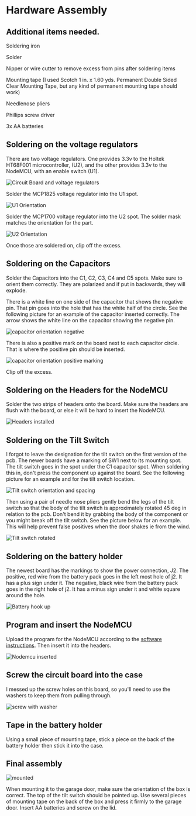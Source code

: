 # Hardware Assembly

## Additional items needed.

Soldering iron

Solder

Nipper or wire cutter to remove excess from pins after soldering items

Mounting tape (I used Scotch 1 in. x 1.60 yds. Permanent Double Sided Clear Mounting Tape, but any kind of permanent mounting tape should work)

Needlenose pliers

Phillips screw driver

3x AA batteries

## Soldering on the voltage regulators
There are two voltage regulators. One provides 3.3v to the Holtek HT68F001 microcontroller, (U2), and the other provides 3.3v to the NodeMCU, with an enable switch (U1).

![Circuit Board and voltage regulators](images/voltage_regulators.jpg)

Solder the MCP1825 voltage regulator into the U1 spot.

![U1 Orientation](images/U1_orientation.jpg)

Solder the MCP1700 voltage regulator into the U2 spot. The solder mask matches the orientation for the part.

![U2 Orientation](images/U2_orientation.jpg)

Once those are soldered on, clip off the excess.

## Soldering on the Capacitors

Solder the Capacitors into the C1, C2, C3, C4 and C5 spots. Make sure to orient them correctly. They are polarized and if put in backwards, they will explode.

There is a white line on one side of the capacitor that shows the negative pin. That pin goes into the hole that has the white half of the circle. See the following picture for an example of the capacitor inserted correctly. The arrow shows the white line on the capacitor showing the negative pin.

![capacitor orientation negative](images/capacitor_negative.jpg)

There is also a positive mark on the board next to each capacitor circle. That is where the positive pin should be inserted.

![capacitor orientation positive marking](images/capacitor_positive.jpg)

Clip off the excess.

## Soldering on the Headers for the NodeMCU

Solder the two strips of headers onto the board. Make sure the headers are flush with the board, or else it will be hard to insert the NodeMCU.

![Headers installed](images/headers_installed.jpg)

## Soldering on the Tilt Switch

I forgot to leave the designation for the tilt switch on the first version of the pcb. The newer boards have a marking of SW1 next to its mounting spot. The tilt switch goes in the spot under the C1 capacitor spot. When soldering this in, don't press the component up against the board. See the following picture for an example and for the tilt switch location.

![Tilt switch orientation and spacing](images/tilt_switch_orientation.jpg)

Then using a pair of needle nose pliers gently bend the legs of the tilt switch so that the body of the tilt switch is approximately rotated 45 deg in relation to the pcb. Don't bend it by grabbing the body of the component or you might break off the tilt switch. See the picture below for an example. This will help prevent false positives when the door shakes ie from the wind.

![Tilt switch rotated](images/tilt_switch_45.jpg)

## Soldering on the battery holder

The newest board has the markings to show the power connection, J2. The positive, red wire from the battery pack goes in the left most hole of j2. It has a plus sign under it. The negative, black wire from the battery pack goes in the right hole of j2. It has a minus sign under it and white square around the hole.

![Battery hook up](images/power_orientation_fixed.jpg)

## Program and insert the NodeMCU

Upload the program for the NodeMCU according to the [software instructions](https://github.com/thinklearndo/garagedooropennotifier/blob/main/SoftwareSetup.md). Then insert it into the headers.

![Nodemcu inserted](images/nodemcu_inserted.jpg)

## Screw the circuit board into the case

I messed up the screw holes on this board, so you'll need to use the washers to keep them from pulling through.

![screw with washer](images/screw_washer.jpg)

## Tape in the battery holder

Using a small piece of mounting tape, stick a piece on the back of the battery holder then stick it into the case.

## Final assembly

![mounted](images/mounted.jpg)

When mounting it to the garage door, make sure the orientation of the box is correct. The top of the tilt switch should be pointed up. Use several pieces of mounting tape on the back of the box and press it firmly to the garage door. Insert AA batteries and screw on the lid.
